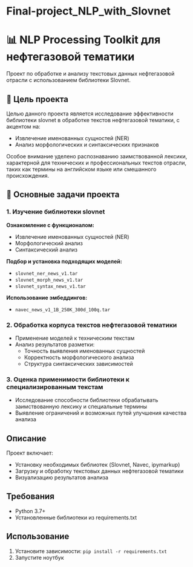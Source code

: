 # Final-project_NLP_with_Slovnet
# 📊 NLP Processing Toolkit для нефтегазовой тематики

Проект по обработке и анализу текстовых данных нефтегазовой отрасли с использованием библиотеки Slovnet.

## 🎯 Цель проекта
Целью данного проекта является исследование эффективности библиотеки slovnet в обработке текстов нефтегазовой тематики, с акцентом на:

- Извлечение именованных сущностей (NER)
- Анализ морфологических и синтаксических признаков

Особое внимание уделено распознаванию заимствованной лексики, характерной для технических и профессиональных текстов отрасли, таких как термины на английском языке или смешанного происхождения.

## 🧩 Основные задачи проекта

### 1. Изучение библиотеки slovnet
**Ознакомление с функционалом:**
- Извлечение именованных сущностей (NER)
- Морфологический анализ
- Синтаксический анализ

**Подбор и установка подходящих моделей:**
- `slovnet_ner_news_v1.tar`
- `slovnet_morph_news_v1.tar`
- `slovnet_syntax_news_v1.tar`

**Использование эмбеддингов:**
- `navec_news_v1_1B_250K_300d_100q.tar`

### 2. Обработка корпуса текстов нефтегазовой тематики
- Применение моделей к техническим текстам
- Анализ результатов разметки:
  - Точность выявления именованных сущностей
  - Корректность морфологического анализа
  - Структура синтаксических зависимостей

### 3. Оценка применимости библиотеки к специализированным текстам
- Исследование способности библиотеки обрабатывать заимствованную лексику и специальные термины
- Выявление ограничений и возможных путей улучшения качества анализа

## Описание
Проект включает:
- Установку необходимых библиотек (Slovnet, Navec, ipymarkup)
- Загрузку и обработку текстовых данных нефтегазовой тематики
- Визуализацию результатов анализа

## Требования
- Python 3.7+
- Установленные библиотеки из requirements.txt
  
## Использование
1. Установите зависимости: `pip install -r requirements.txt`
2. Запустите ноутбук

